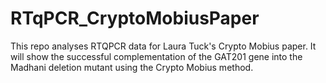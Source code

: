 # RTqPCR_CryptoMobiusPaper
This repo analyses RTQPCR data for Laura Tuck's Crypto Mobius paper. It will show the successful complementation of the GAT201 gene into the Madhani deletion mutant using the Crypto Mobius method.
